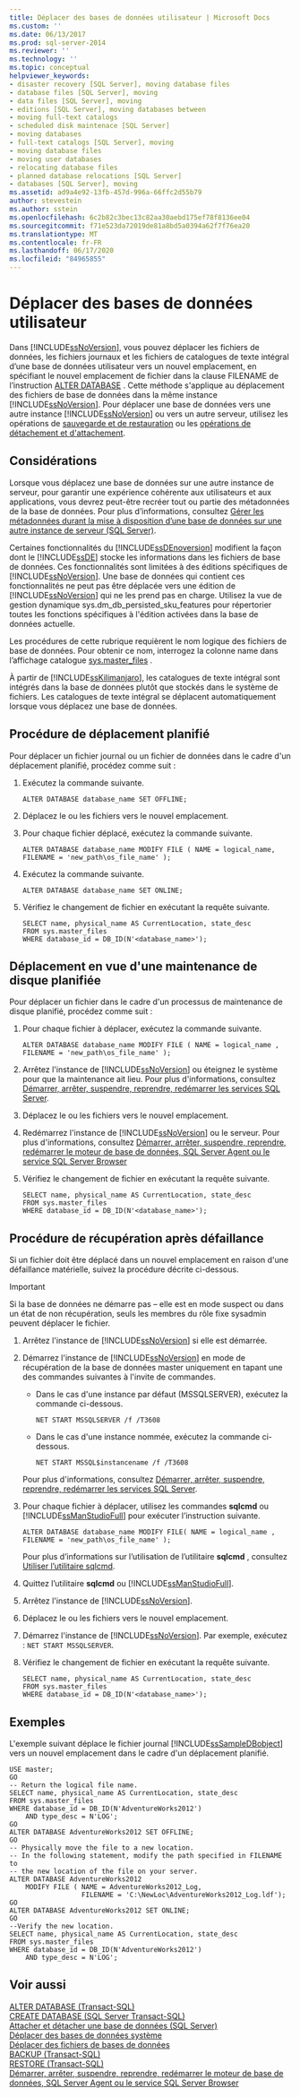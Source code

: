 ```yaml
---
title: Déplacer des bases de données utilisateur | Microsoft Docs
ms.custom: ''
ms.date: 06/13/2017
ms.prod: sql-server-2014
ms.reviewer: ''
ms.technology: ''
ms.topic: conceptual
helpviewer_keywords:
- disaster recovery [SQL Server], moving database files
- database files [SQL Server], moving
- data files [SQL Server], moving
- editions [SQL Server], moving databases between
- moving full-text catalogs
- scheduled disk maintenace [SQL Server]
- moving databases
- full-text catalogs [SQL Server], moving
- moving database files
- moving user databases
- relocating database files
- planned database relocations [SQL Server]
- databases [SQL Server], moving
ms.assetid: ad9a4e92-13fb-457d-996a-66ffc2d55b79
author: stevestein
ms.author: sstein
ms.openlocfilehash: 6c2b82c3bec13c82aa30aebd175ef78f8136ee04
ms.sourcegitcommit: f71e523da72019de81a8bd5a0394a62f7f76ea20
ms.translationtype: MT
ms.contentlocale: fr-FR
ms.lasthandoff: 06/17/2020
ms.locfileid: "84965855"
---
```

# <a name="move-user-databases"></a>Déplacer des bases de données utilisateur
  Dans [!INCLUDE[ssNoVersion](../../includes/ssnoversion-md.md)], vous pouvez déplacer les fichiers de données, les fichiers journaux et les fichiers de catalogues de texte intégral d’une base de données utilisateur vers un nouvel emplacement, en spécifiant le nouvel emplacement de fichier dans la clause FILENAME de l’instruction [ALTER DATABASE](/sql/t-sql/statements/alter-database-transact-sql) . Cette méthode s'applique au déplacement des fichiers de base de données dans la même instance [!INCLUDE[ssNoVersion](../../includes/ssnoversion-md.md)]. Pour déplacer une base de données vers une autre instance [!INCLUDE[ssNoVersion](../../includes/ssnoversion-md.md)] ou vers un autre serveur, utilisez les opérations de [sauvegarde et de restauration](../backup-restore/back-up-and-restore-of-sql-server-databases.md) ou les [opérations de détachement et d'attachement](move-a-database-using-detach-and-attach-transact-sql.md).  
  
## <a name="considerations"></a>Considérations  
 Lorsque vous déplacez une base de données sur une autre instance de serveur, pour garantir une expérience cohérente aux utilisateurs et aux applications, vous devrez peut-être recréer tout ou partie des métadonnées de la base de données. Pour plus d’informations, consultez [Gérer les métadonnées durant la mise à disposition d’une base de données sur une autre instance de serveur &#40;SQL Server&#41;](manage-metadata-when-making-a-database-available-on-another-server.md).  
  
 Certaines fonctionnalités du [!INCLUDE[ssDEnoversion](../../includes/ssdenoversion-md.md)] modifient la façon dont le [!INCLUDE[ssDE](../../includes/ssde-md.md)] stocke les informations dans les fichiers de base de données. Ces fonctionnalités sont limitées à des éditions spécifiques de [!INCLUDE[ssNoVersion](../../includes/ssnoversion-md.md)]. Une base de données qui contient ces fonctionnalités ne peut pas être déplacée vers une édition de [!INCLUDE[ssNoVersion](../../includes/ssnoversion-md.md)] qui ne les prend pas en charge. Utilisez la vue de gestion dynamique sys.dm_db_persisted_sku_features pour répertorier toutes les fonctions spécifiques à l'édition activées dans la base de données actuelle.  
  
 Les procédures de cette rubrique requièrent le nom logique des fichiers de base de données. Pour obtenir ce nom, interrogez la colonne name dans l’affichage catalogue [sys.master_files](/sql/relational-databases/system-catalog-views/sys-master-files-transact-sql) .  
  
 À partir de [!INCLUDE[ssKilimanjaro](../../includes/sskilimanjaro-md.md)], les catalogues de texte intégral sont intégrés dans la base de données plutôt que stockés dans le système de fichiers. Les catalogues de texte intégral se déplacent automatiquement lorsque vous déplacez une base de données.  
  
## <a name="planned-relocation-procedure"></a>Procédure de déplacement planifié  
 Pour déplacer un fichier journal ou un fichier de données dans le cadre d'un déplacement planifié, procédez comme suit :  
  
1.  Exécutez la commande suivante.  
  
    ```  
    ALTER DATABASE database_name SET OFFLINE;  
    ```  
  
2.  Déplacez le ou les fichiers vers le nouvel emplacement.  
  
3.  Pour chaque fichier déplacé, exécutez la commande suivante.  
  
    ```  
    ALTER DATABASE database_name MODIFY FILE ( NAME = logical_name, FILENAME = 'new_path\os_file_name' );  
    ```  
  
4.  Exécutez la commande suivante.  
  
    ```  
    ALTER DATABASE database_name SET ONLINE;  
    ```  
  
5.  Vérifiez le changement de fichier en exécutant la requête suivante.  
  
    ```  
    SELECT name, physical_name AS CurrentLocation, state_desc  
    FROM sys.master_files  
    WHERE database_id = DB_ID(N'<database_name>');  
    ```  
  
## <a name="relocation-for-scheduled-disk-maintenance"></a>Déplacement en vue d'une maintenance de disque planifiée  
 Pour déplacer un fichier dans le cadre d'un processus de maintenance de disque planifié, procédez comme suit :  
  
1.  Pour chaque fichier à déplacer, exécutez la commande suivante.  
  
    ```  
    ALTER DATABASE database_name MODIFY FILE ( NAME = logical_name , FILENAME = 'new_path\os_file_name' );  
    ```  
  
2.  Arrêtez l'instance de [!INCLUDE[ssNoVersion](../../includes/ssnoversion-md.md)] ou éteignez le système pour que la maintenance ait lieu. Pour plus d'informations, consultez [Démarrer, arrêter, suspendre, reprendre, redémarrer les services SQL Server](../../database-engine/configure-windows/start-stop-pause-resume-restart-sql-server-services.md).  
  
3.  Déplacez le ou les fichiers vers le nouvel emplacement.  
  
4.  Redémarrez l'instance de [!INCLUDE[ssNoVersion](../../includes/ssnoversion-md.md)] ou le serveur. Pour plus d'informations, consultez [Démarrer, arrêter, suspendre, reprendre, redémarrer le moteur de base de données, SQL Server Agent ou le service SQL Server Browser](../../database-engine/configure-windows/start-stop-pause-resume-restart-sql-server-services.md)  
  
5.  Vérifiez le changement de fichier en exécutant la requête suivante.  
  
    ```  
    SELECT name, physical_name AS CurrentLocation, state_desc  
    FROM sys.master_files  
    WHERE database_id = DB_ID(N'<database_name>');  
    ```  
  
## <a name="failure-recovery-procedure"></a>Procédure de récupération après défaillance  
 Si un fichier doit être déplacé dans un nouvel emplacement en raison d'une défaillance matérielle, suivez la procédure décrite ci-dessous.  
  
> [!IMPORTANT]  
>  Si la base de données ne démarre pas – elle est en mode suspect ou dans un état de non récupération, seuls les membres du rôle fixe sysadmin peuvent déplacer le fichier.  
  
1.  Arrêtez l'instance de [!INCLUDE[ssNoVersion](../../includes/ssnoversion-md.md)] si elle est démarrée.  
  
2.  Démarrez l'instance de [!INCLUDE[ssNoVersion](../../includes/ssnoversion-md.md)] en mode de récupération de la base de données master uniquement en tapant une des commandes suivantes à l'invite de commandes.  
  
    -   Dans le cas d'une instance par défaut (MSSQLSERVER), exécutez la commande ci-dessous.  
  
        ```  
        NET START MSSQLSERVER /f /T3608  
        ```  
  
    -   Dans le cas d'une instance nommée, exécutez la commande ci-dessous.  
  
        ```  
        NET START MSSQL$instancename /f /T3608  
        ```  
  
     Pour plus d'informations, consultez [Démarrer, arrêter, suspendre, reprendre, redémarrer les services SQL Server](../../database-engine/configure-windows/start-stop-pause-resume-restart-sql-server-services.md).  
  
3.  Pour chaque fichier à déplacer, utilisez les commandes **sqlcmd** ou [!INCLUDE[ssManStudioFull](../../../includes/ssmanstudiofull-md.md)] pour exécuter l’instruction suivante.  
  
    ```  
    ALTER DATABASE database_name MODIFY FILE( NAME = logical_name , FILENAME = 'new_path\os_file_name' );  
    ```  
  
     Pour plus d’informations sur l’utilisation de l’utilitaire **sqlcmd** , consultez [Utiliser l’utilitaire sqlcmd](../scripting/sqlcmd-use-the-utility.md).  
  
4.  Quittez l’utilitaire **sqlcmd** ou [!INCLUDE[ssManStudioFull](../../../includes/ssmanstudiofull-md.md)].  
  
5.  Arrêtez l'instance de [!INCLUDE[ssNoVersion](../../includes/ssnoversion-md.md)].  
  
6.  Déplacez le ou les fichiers vers le nouvel emplacement.  
  
7.  Démarrez l'instance de [!INCLUDE[ssNoVersion](../../includes/ssnoversion-md.md)]. Par exemple, exécutez : `NET START MSSQLSERVER`.  
  
8.  Vérifiez le changement de fichier en exécutant la requête suivante.  
  
    ```  
    SELECT name, physical_name AS CurrentLocation, state_desc  
    FROM sys.master_files  
    WHERE database_id = DB_ID(N'<database_name>');  
    ```  
  
## <a name="examples"></a>Exemples  
 L'exemple suivant déplace le fichier journal [!INCLUDE[ssSampleDBobject](../../includes/sssampledbobject-md.md)] vers un nouvel emplacement dans le cadre d'un déplacement planifié.  
  
```  
USE master;  
GO  
-- Return the logical file name.  
SELECT name, physical_name AS CurrentLocation, state_desc  
FROM sys.master_files  
WHERE database_id = DB_ID(N'AdventureWorks2012')  
    AND type_desc = N'LOG';  
GO  
ALTER DATABASE AdventureWorks2012 SET OFFLINE;  
GO  
-- Physically move the file to a new location.  
-- In the following statement, modify the path specified in FILENAME to  
-- the new location of the file on your server.  
ALTER DATABASE AdventureWorks2012   
    MODIFY FILE ( NAME = AdventureWorks2012_Log,   
                  FILENAME = 'C:\NewLoc\AdventureWorks2012_Log.ldf');  
GO  
ALTER DATABASE AdventureWorks2012 SET ONLINE;  
GO  
--Verify the new location.  
SELECT name, physical_name AS CurrentLocation, state_desc  
FROM sys.master_files  
WHERE database_id = DB_ID(N'AdventureWorks2012')  
    AND type_desc = N'LOG';  
```  
  
## <a name="see-also"></a>Voir aussi  
 [ALTER DATABASE &#40;Transact-SQL&#41;](/sql/t-sql/statements/alter-database-transact-sql)   
 [CREATE DATABASE &#40;SQL Server Transact-SQL&#41;](/sql/t-sql/statements/create-database-sql-server-transact-sql)   
 [Attacher et détacher une base de données &#40;SQL Server&#41;](database-detach-and-attach-sql-server.md)   
 [Déplacer des bases de données système](system-databases.md)   
 [Déplacer des fichiers de bases de données](move-database-files.md)   
 [BACKUP &#40;Transact-SQL&#41;](/sql/t-sql/statements/backup-transact-sql)   
 [RESTORE &#40;Transact-SQL&#41;](/sql/t-sql/statements/restore-statements-transact-sql)   
 [Démarrer, arrêter, suspendre, reprendre, redémarrer le moteur de base de données, SQL Server Agent ou le service SQL Server Browser](../../database-engine/configure-windows/start-stop-pause-resume-restart-sql-server-services.md)  
  
  
